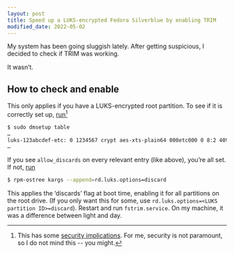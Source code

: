 ```yaml
---
layout: post
title: Speed up a LUKS-encrypted Fedora Silverblue by enabling TRIM
modified_date: 2022-05-02
---
```


My system has been going sluggish lately. After getting suspicious, I decided
to check if TRIM was working.

It wasn’t.

## How to check and enable

This only applies if you have a LUKS-encrypted root partition. To see if it
is correctly set up, [run][archwiki][^1]

```sh
$ sudo dmsetup table
…
luks-123abcdef-etc: 0 1234567 crypt aes-xts-plain64 000etc000 0 8:2 4096 1 allow_discards
…
```

If you see `allow_discards` on every relevant entry (like above), you’re all
set. If not, [run][bug]

```sh
$ rpm-ostree kargs --append=rd.luks.options=discard
```

This applies the ‘discards’ flag at boot time, enabling it for all partitions
on the root drive. (If you only want this for some, use
`rd.luks.options=<LUKS partition ID>=discard`). Restart and run
`fstrim.service`. On my machine, it was a difference between light and day.

[^1]: This has some [security implications][security-implications]. For me, security is not paramount, so I do not mind this -- you might.

[archwiki]: https://wiki.archlinux.org/index.php/Dm-crypt/Specialties#Discard/TRIM_support_for_solid_state_drives_(SSD)
[bug]: https://bugzilla.redhat.com/show_bug.cgi?id=1801539
[security-implications]: https://asalor.blogspot.com/2011/08/trim-dm-crypt-problems.html
